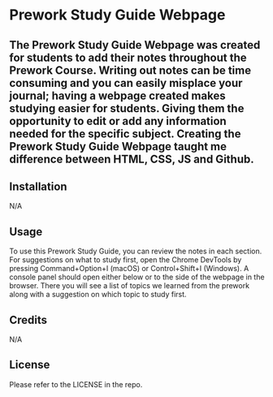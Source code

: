 # Prework Study Guide Webpage

## The Prework Study Guide Webpage was created for students to add their notes throughout the Prework Course. Writing out notes can be time consuming and you can easily misplace your journal; having a webpage created makes studying easier for students. Giving them the opportunity to edit or add any information needed for the specific subject. Creating the Prework Study Guide Webpage taught me difference between HTML, CSS, JS and Github. 


## Installation

N/A

## Usage

To use this Prework Study Guide, you can review the notes in each section. For suggestions on what to study first, open the Chrome DevTools by pressing Command+Option+I (macOS) or Control+Shift+I (Windows). A console panel should open either below or to the side of the webpage in the browser. There you will see a list of topics we learned from the prework along with a suggestion on which topic to study first.

## Credits

N/A

## License

Please refer to the LICENSE in the repo.
